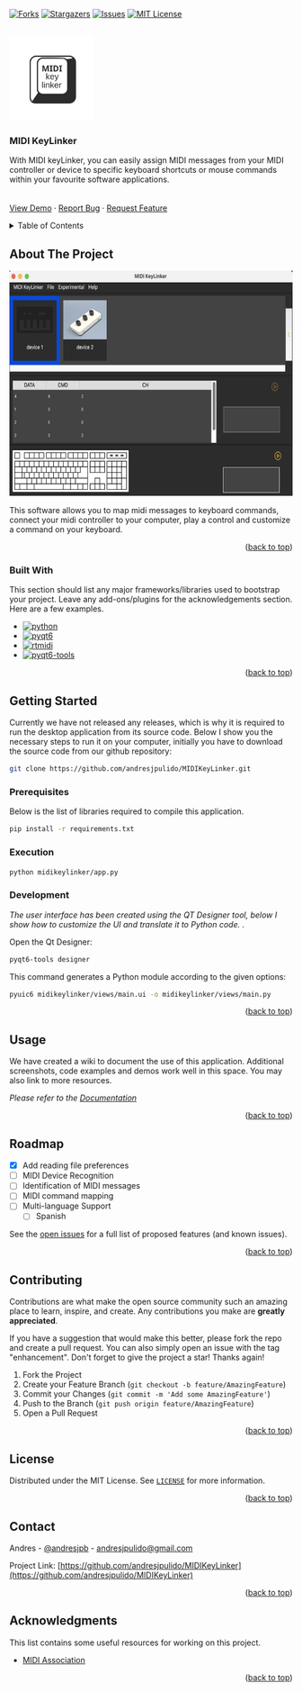 <a name="readme-top"></a>
 



<!-- PROJECT SHIELDS -->
<!--
*** I'm using markdown "reference style" links for readability.
*** Reference links are enclosed in brackets [ ] instead of parentheses ( ).
*** See the bottom of this document for the declaration of the reference variables
*** for contributors-url, forks-url, etc. This is an optional, concise syntax you may use.
*** https://www.markdownguide.org/basic-syntax/#reference-style-links
-->
 
[![Forks][forks-shield]][forks-url]
[![Stargazers][stars-shield]][stars-url]
[![Issues][issues-shield]][issues-url]
[![MIT License][license-shield]][license-url]
 


<!-- PROJECT LOGO -->
<br />
<div>
  <a href="https://github.com/andresjpulido/MIDIKeyLinker">
    <img src="resources/icon/logo.svg" alt="Logo" width="150" height="150">
  </a>

  <h3 >MIDI KeyLinker</h3>

  <p >
    With MIDI keyLinker, you can easily assign MIDI messages from your MIDI controller or device to specific keyboard shortcuts or mouse commands within your favourite software applications.
    <br />
        <br />
    <br />
    <a href="https://github.com/andresjpulido/MIDIKeyLinker">View Demo</a>
    ·
    <a href="https://github.com/andresjpulido/MIDIKeyLinker/issues/new?labels=bug&template=bug-report---.md">Report Bug</a>
    ·
    <a href="https://github.com/andresjpulido/MIDIKeyLinker/issues/new?labels=enhancement&template=feature-request---.md">Request Feature</a>
  </p>
</div>



<!-- TABLE OF CONTENTS -->
<details>
  <summary>Table of Contents</summary>
  <ol>
    <li>
      <a href="#about-the-project">About The Project</a>
      <ul>
        <li><a href="#built-with">Built With</a></li>
      </ul>
    </li>
    <li>
      <a href="#getting-started">Getting Started</a>
      <ul>
        <li><a href="#prerequisites">Prerequisites</a></li>
        <li><a href="#installation">Installation</a></li>
      </ul>
    </li>
    <li><a href="#usage">Usage</a></li>
    <li><a href="#roadmap">Roadmap</a></li>
    <li><a href="#contributing">Contributing</a></li>
    <li><a href="#license">License</a></li>
    <li><a href="#contact">Contact</a></li>
    <li><a href="#acknowledgments">Acknowledgments</a></li>
  </ol>
</details>



<!-- ABOUT THE PROJECT -->
## About The Project
 
 <p align="center">
<img src="docs/images/screenshot01.png" width="700" height="400">
</p>

This software allows you to map midi messages to keyboard commands, connect your midi controller to your computer, play a control and customize a command on your keyboard. 

<p align="right">(<a href="#readme-top">back to top</a>)</p>



### Built With

This section should list any major frameworks/libraries used to bootstrap your project. Leave any add-ons/plugins for the acknowledgements section. Here are a few examples.

* [![python][python]][python-url]
* [![pyqt6][pyqt6]][pyqt6-url] 
* [![rtmidi][rtmidi]][rtmidi-url]
* [![pyqt6-tools][pyqt6-tools]][pyqt6-tools-url]

<p align="right">(<a href="#readme-top">back to top</a>)</p>



<!-- GETTING STARTED -->
## Getting Started

Currently we have not released any releases, which is why it is required to run the desktop application from its source code. Below I show you the necessary steps to run it on your computer, initially you have to download the source code from our github repository:

```sh
git clone https://github.com/andresjpulido/MIDIKeyLinker.git
```

### Prerequisites

Below is the list of libraries required to compile this application.
 
  ```sh
  pip install -r requirements.txt
  ```

### Execution

```sh 
python midikeylinker/app.py
```

### Development

_The user interface has been created using the QT Designer tool, below I show how to customize the UI and translate it to Python code. ._

Open the Qt Designer:

```sh 
pyqt6-tools designer
```

This command generates a Python module according to the given options:
 
```sh 
pyuic6 midikeylinker/views/main.ui -o midikeylinker/views/main.py
```
  
<p align="right">(<a href="#readme-top">back to top</a>)</p>



<!-- USAGE EXAMPLES -->
## Usage

We have created a wiki to document the use of this application. Additional screenshots, code examples and demos work well in this space. You may also link to more resources.

_Please refer to the [Documentation](https://github.com/andresjpulido/MIDIKeyLinker/wiki)_

<p align="right">(<a href="#readme-top">back to top</a>)</p>



<!-- ROADMAP -->
## Roadmap

- [x] Add reading file preferences
- [ ] MIDI Device Recognition
- [ ] Identification of MIDI messages
- [ ] MIDI command mapping
- [ ] Multi-language Support
    - [ ] Spanish

See the [open issues](https://github.com/andresjpulido/MIDIKeyLinker/issues) for a full list of proposed features (and known issues).

<p align="right">(<a href="#readme-top">back to top</a>)</p>



<!-- CONTRIBUTING -->
## Contributing

Contributions are what make the open source community such an amazing place to learn, inspire, and create. Any contributions you make are **greatly appreciated**.

If you have a suggestion that would make this better, please fork the repo and create a pull request. You can also simply open an issue with the tag "enhancement".
Don't forget to give the project a star! Thanks again!

1. Fork the Project
2. Create your Feature Branch (`git checkout -b feature/AmazingFeature`)
3. Commit your Changes (`git commit -m 'Add some AmazingFeature'`)
4. Push to the Branch (`git push origin feature/AmazingFeature`)
5. Open a Pull Request

<p align="right">(<a href="#readme-top">back to top</a>)</p>



<!-- LICENSE -->
## License

Distributed under the MIT License. See [`LICENSE`](https://github.com/andresjpulido/MIDIKeyLinker/blob/main/LICENSE) for more information.

<p align="right">(<a href="#readme-top">back to top</a>)</p>



<!-- CONTACT -->
## Contact

Andres - [@andresjpb](https://twitter.com/andresjpb) - andresjpulido@gmail.com

Project Link: [https://github.com/andresjpulido/MIDIKeyLinker](https://github.com/andresjpulido/MIDIKeyLinker)

<p align="right">(<a href="#readme-top">back to top</a>)</p>



<!-- ACKNOWLEDGMENTS -->
## Acknowledgments

This list contains some useful resources for working on this project.

* [MIDI Association](https://midi.org)

<p align="right">(<a href="#readme-top">back to top</a>)</p>


<!-- MARKDOWN LINKS & IMAGES -->
<!-- https://www.markdownguide.org/basic-syntax/#reference-style-links -->
 [forks-shield]: https://img.shields.io/github/forks/andresjpulido/MIDIKeyLinker?style=for-the-badge
[forks-url]: https://github.com/andresjpulido/MIDIKeyLinker/network/members
[stars-shield]: https://img.shields.io/github/stars/andresjpulido%2FMIDIKeyLinker?style=for-the-badge
[stars-url]: https://github.com/andresjpulido/MIDIKeyLinker/stargazers
[issues-shield]: https://img.shields.io/github/issues/andresjpulido/MIDIKeyLinker?style=for-the-badge
[issues-url]: https://github.com/andresjpulido/MIDIKeyLinker/issues
[license-shield]: https://img.shields.io/github/license/andresjpulido/MIDIKeyLinker?style=for-the-badge
[license-url]: https://github.com/andresjpulido/MIDIKeyLinker/blob/main/LICENSE
[product-screenshot]: docs/images/screenshot01.png


[python]: https://img.shields.io/badge/python-606060?style=for-the-badge&logoColor=fff&labelColor=fff
[python-url]: https://www.python.org/
[rtmidi]: https://img.shields.io/badge/rtmidi-2E6CA8?style=for-the-badge&logoColor=fff&labelColor=fff
[rtmidi-url]: https://pypi.org/project/python-rtmidi/
[pyqt6-tools]: https://img.shields.io/badge/pyqt6%20tools-2E6CA8?style=for-the-badge&logoColor=fff&labelColor=fff
[pyqt6-tools-url]: https://pypi.org/project/pyqt6-tools/
[pyqt6]: https://img.shields.io/badge/pyqt6-2E6CA8?style=for-the-badge&logoColor=fff&labelColor=fff
[pyqt6-url]: https://pypi.org/project/PyQt6/ 
 